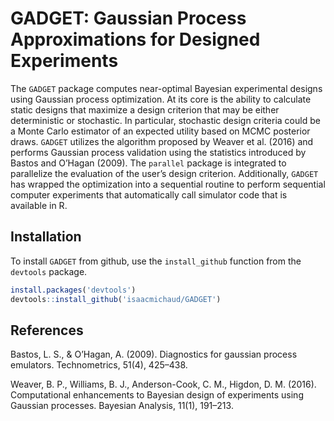 
<!-- README.md is generated from README.Rmd. Please edit that file -->

# GADGET: Gaussian Process Approximations for Designed Experiments

The `GADGET` package computes near-optimal Bayesian experimental designs
using Gaussian process optimization. At its core is the ability to
calculate static designs that maximize a design criterion that may be
either deterministic or stochastic. In particular, stochastic design
criteria could be a Monte Carlo estimator of an expected utility based
on MCMC posterior draws. `GADGET` utilizes the algorithm proposed by
Weaver et al. (2016) and performs Gaussian process validation using the
statistics introduced by Bastos and O’Hagan (2009). The `parallel`
package is integrated to parallelize the evaluation of the user’s design
criterion. Additionally, `GADGET` has wrapped the optimization into a
sequential routine to perform sequential computer experiments that
automatically call simulator code that is available in R.

## Installation

To install `GADGET` from github, use the `install_github` function from
the `devtools` package.

``` r
install.packages('devtools')
devtools::install_github('isaacmichaud/GADGET')
```

## References

Bastos, L. S., & O’Hagan, A. (2009). Diagnostics for gaussian process
emulators. Technometrics, 51(4), 425–438.

Weaver, B. P., Williams, B. J., Anderson-Cook, C. M., Higdon, D. M.
(2016). Computational enhancements to Bayesian design of experiments
using Gaussian processes. Bayesian Analysis, 11(1), 191–213.
